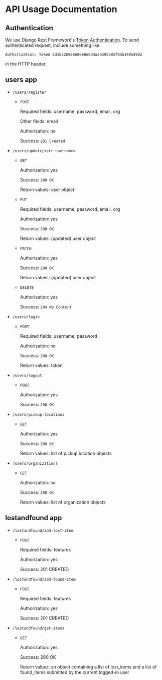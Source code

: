 # API Usage Documentation

## Authentication

We use Django Rest Framework's [Token Authentication](https://www.django-rest-framework.org/api-guide/authentication/#tokenauthentication). To send authenticated request, include something like

`Authorization: Token 5d16226988e80e8e8d4a3b595585f0da148549d2`

in the HTTP header.

## users app

* `/users/register`
    * `POST`

      Required fields: username, password, email, org

      Other fields: email

      Authorization: no

      Success: `201 Created`

* `/users/update/<str username>`
    * `GET`

      Authorization: yes

      Success: `200 OK`

      Return values: user object

    * `PUT`

      Required fields: username, password, email, org

      Authorization: yes

      Success: `200 OK`

      Return values: (updated) user object

    * `PATCH`

      Authorization: yes

      Success: `200 OK`

      Return values: (updated) user object

    * `DELETE`

      Authorization: yes

      Success: `204 No Content`

* `/users/login`
    * `POST`

      Required fields: username, password

      Authorization: no

      Success: `200 OK`

      Return values: token

* `/users/logout`
  * `POST`

    Authorization: yes

    Success: `200 OK`

* `/users/pickup-locations`
  * `GET`

    Authorization: yes

    Success: `200 OK`

    Return values: list of pickup location objects

* `/users/organizations`
  * `GET`

    Authorization: no

    Success: `200 OK`

    Return values: list of organization objects

## lostandfound app

* `/lostandfound/add-lost-item`
    * `POST`

      Required fields: features

      Authorization: yes

      Success: 201 CREATED

* `/lostandfound/add-found-item`
    * `POST`

      Required fields: features

      Authorization: yes

      Success: 201 CREATED

* `/lostandfound/get-items`
    * `GET`

      Authorization: yes

      Success: 200 OK

      Return values: an object containing a list of lost_items and a list of found_items submitted by the current logged-in user